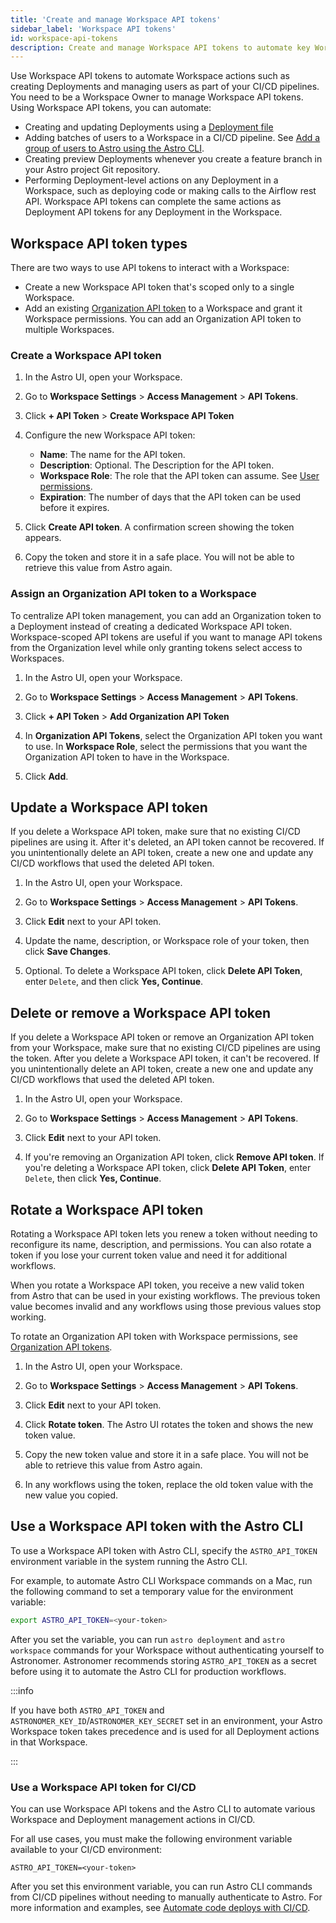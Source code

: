 ```yaml
---
title: 'Create and manage Workspace API tokens'
sidebar_label: 'Workspace API tokens'
id: workspace-api-tokens
description: Create and manage Workspace API tokens to automate key Workspace actions, like adding users and creating Deployments. 
---
```


Use Workspace API tokens to automate Workspace actions such as creating Deployments and managing users as part of your CI/CD pipelines. You need to be a Workspace Owner to manage Workspace API tokens. Using Workspace API tokens, you can automate:

- Creating and updating Deployments using a [Deployment file](manage-deployments-as-code.md)
- Adding batches of users to a Workspace in a CI/CD pipeline. See [Add a group of users to Astro using the Astro CLI](manage-workspace-users.md#add-a-group-of-users-to-a-workspace-using-the-astro-cli).
- Creating preview Deployments whenever you create a feature branch in your Astro project Git repository. 
- Performing Deployment-level actions on any Deployment in a Workspace, such as deploying code or making calls to the Airflow rest API. Workspace API tokens can complete the same actions as Deployment API tokens for any Deployment in the Workspace. 

## Workspace API token types

There are two ways to use API tokens to interact with a Workspace:

- Create a new Workspace API token that's scoped only to a single Workspace.
- Add an existing [Organization API token](organization-api-tokens.md) to a Workspace and grant it Workspace permissions. You can add an Organization API token to multiple Workspaces.

### Create a Workspace API token

1. In the Astro UI, open your Workspace.
   
2. Go to **Workspace Settings** > **Access Management** > **API Tokens**.
   
3. Click **+ API Token** > **Create Workspace API Token**
   
4. Configure the new Workspace API token:

    - **Name**: The name for the API token.
    - **Description**: Optional. The Description for the API token.
    - **Workspace Role**: The role that the API token can assume. See [User permissions](user-permissions.md#workspace-roles).
    - **Expiration**: The number of days that the API token can be used before it expires.

5. Click **Create API token**. A confirmation screen showing the token appears.
   
6. Copy the token and store it in a safe place. You will not be able to retrieve this value from Astro again. 

### Assign an Organization API token to a Workspace

To centralize API token management, you can add an Organization token to a Deployment instead of creating a dedicated Workspace API token. Workspace-scoped API tokens are useful if you want to manage API tokens from the Organization level while only granting tokens select access to Workspaces. 

1. In the Astro UI, open your Workspace.
   
2. Go to **Workspace Settings** > **Access Management** > **API Tokens**.
   
3. Click **+ API Token** > **Add Organization API Token**
   
4. In **Organization API Tokens**, select the Organization API token you want to use. In **Workspace Role**, select the permissions that you want the Organization API token to have in the Workspace.

5. Click **Add**.

## Update a Workspace API token

If you delete a Workspace API token, make sure that no existing CI/CD pipelines are using it. After it's deleted, an API token cannot be recovered. If you unintentionally delete an API token, create a new one and update any CI/CD workflows that used the deleted API token.

1. In the Astro UI, open your Workspace.
   
2. Go to **Workspace Settings** > **Access Management** > **API Tokens**.

3. Click **Edit** next to your API token.

4. Update the name, description, or Workspace role of your token, then click **Save Changes**.
   
5. Optional. To delete a Workspace API token, click **Delete API Token**, enter `Delete`, and then click **Yes, Continue**.


## Delete or remove a Workspace API token

If you delete a Workspace API token or remove an Organization API token from your Workspace, make sure that no existing CI/CD pipelines are using the token. After you delete a Workspace API token, it can't be recovered. If you unintentionally delete an API token, create a new one and update any CI/CD workflows that used the deleted API token.

1. In the Astro UI, open your Workspace.
   
2. Go to **Workspace Settings** > **Access Management** > **API Tokens**.

3. Click **Edit** next to your API token.

4. If you're removing an Organization API token, click **Remove API token**. If you're deleting a Workspace API token, click **Delete API Token**, enter `Delete`, then click **Yes, Continue**.

## Rotate a Workspace API token

Rotating a Workspace API token lets you renew a token without needing to reconfigure its name, description, and permissions. You can also rotate a token if you lose your current token value and need it for additional workflows. 

When you rotate a Workspace API token, you receive a new valid token from Astro that can be used in your existing workflows. The previous token value becomes invalid and any workflows using those previous values stop working. 

To rotate an Organization API token with Workspace permissions, see [Organization API tokens](organization-api-tokens.md).

1. In the Astro UI, open your Workspace.
   
2. Go to **Workspace Settings** > **Access Management** > **API Tokens**.

3. Click **Edit** next to your API token.

4. Click **Rotate token**. The Astro UI rotates the token and shows the new token value. 

5. Copy the new token value and store it in a safe place. You will not be able to retrieve this value from Astro again. 

6. In any workflows using the token, replace the old token value with the new value you copied. 

## Use a Workspace API token with the Astro CLI

To use a Workspace API token with Astro CLI, specify the `ASTRO_API_TOKEN` environment variable in the system running the Astro CLI.  

For example, to automate Astro CLI Workspace commands on a Mac, run the following command to set a temporary value for the environment variable:

```sh
export ASTRO_API_TOKEN=<your-token>
```

After you set the variable, you can run `astro deployment` and `astro workspace` commands for your Workspace without authenticating yourself to Astronomer. Astronomer recommends storing `ASTRO_API_TOKEN` as a secret before using it to automate the Astro CLI for production workflows.

:::info

If you have both `ASTRO_API_TOKEN` and `ASTRONOMER_KEY_ID`/`ASTRONOMER_KEY_SECRET` set in an environment, your Astro Workspace token takes precedence and is used for all Deployment actions in that Workspace. 

:::

### Use a Workspace API token for CI/CD

You can use Workspace API tokens and the Astro CLI to automate various Workspace and Deployment management actions in CI/CD. 

For all use cases, you must make the following environment variable available to your CI/CD environment:

```text
ASTRO_API_TOKEN=<your-token>
```

After you set this environment variable, you can run Astro CLI commands from CI/CD pipelines without needing to manually authenticate to Astro. For more information and examples, see [Automate code deploys with CI/CD](set-up-ci-cd.md).

